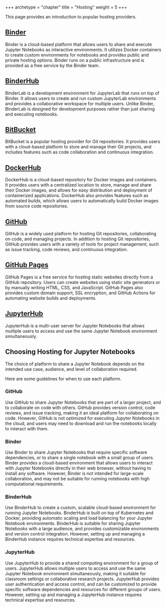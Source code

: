 +++
archetype = "chapter"
title = "Hosting"
weight = 5
+++

This page provides an introduction to popular hosting providers.

## [Binder](binder)

Binder is a cloud-based platform that allows users to share and 
execute Jupyter Notebooks as interactive environments. 
It utilizes Docker containers to create custom environments 
for notebooks and provides public and private hosting options. 
Binder runs on a public infrastructure and is provided as a free 
service by the Binder team.

## [BinderHub](binderhub)

BinderLab is a development environment for JupyterLab that runs on top of Binder. 
It allows users to create and run custom JupyterLab environments 
and provides a collaborative workspace for multiple users. 
Unlike Binder, BinderLab is designed for development purposes 
rather than just sharing and executing notebooks.

## [BitBucket](bitbucket)

BitBucket is a popular hosting provider for Git repositories. 
It provides users with a cloud-based platform to store and manage 
their Git projects, and includes features such as code collaboration 
and continuous integration.

## [DockerHub](dockerhub)

DockerHub is a cloud-based repository for Docker images and containers. It provides users with a centralized location to store, manage and share their Docker images, and allows for easy distribution and deployment of containerized applications. DockerHub also provides features such as automated builds, which allows users to automatically build Docker images from source code repositories.

## [GitHub](github)

GitHub is a widely used platform for hosting Git repositories, 
collaborating on code, and managing projects. 
In addition to hosting Git repositories, GitHub provides 
users with a variety of tools for project management, 
such as issue tracking, code reviews, and continuous integration.

## [GitHub Pages](github-pages)

GitHub Pages is a free service for hosting static websites 
directly from a GitHub repository. 
Users can create websites using static site generators or 
by manually writing HTML, CSS, and JavaScript. 
GitHub Pages also provides custom domain support, 
SSL encryption, and GitHub Actions for automating website builds and deployments.

## [JupyterHub](jupyterhub)

JupyterHub is a multi-user server for Jupyter Notebooks that allows multiple users to access and use the same Jupyter Notebook environment simultaneously.

## Choosing Hosting for Jupyter Notebooks

The choice of platform to share a Jupyter Notebook depends on the 
intended use case, audience, and level of collaboration required. 

Here are some guidelines for when to use each platform.

### GitHub

Use GitHub to share Jupyter Notebooks that are part of a larger project, 
and to collaborate on code with others. 
GitHub provides version control, code reviews, and issue tracking, 
making it an ideal platform for collaborating on code. 
However, GitHub is not optimized for executing Jupyter Notebooks 
in the cloud, and 
users may need to download and run the notebooks locally to interact with them.

### Binder

Use Binder to share Jupyter Notebooks that require 
specific software dependencies, 
or to share a single notebook with a small group of users. 
Binder provides a cloud-based environment 
that allows users to interact with Jupyter Notebooks 
directly in their web browser, 
without having to install any software. 
However, Binder is not intended for large-scale collaboration, 
and may not be suitable for running notebooks with 
high computational requirements.

### BinderHub

Use BinderHub to create a custom, scalable cloud-based environment 
for running Jupyter Notebooks. 
BinderHub is built on top of Kubernetes and Docker, 
providing automatic scaling and load balancing 
for your Jupyter Notebook environments. 
BinderHub is suitable for sharing Jupyter Notebooks with a large audience, 
and provides customizable environments and version control integration. 
However, setting up and managing a BinderHub instance 
requires technical expertise and resources.

### JupyterHub 

Use JupyterHub to provide a shared computing environment 
for a group of users. 
JupyterHub allows multiple users to access and use the same 
Jupyter Notebook environment simultaneously, 
making it suitable for classroom settings or collaborative research projects. 
JupyterHub provides user authentication and access control, 
and can be customized to provide specific software dependencies
 and resources for different groups of users. 
 However, setting up and managing a JupyterHub instance 
 requires technical expertise and resources.
